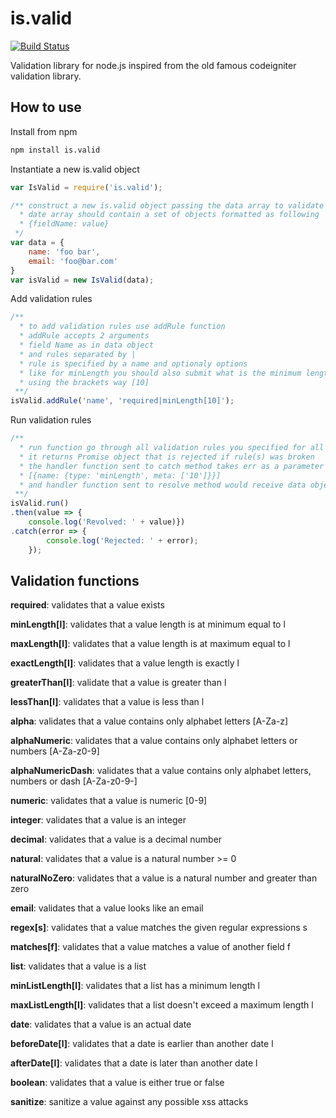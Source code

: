 # is.valid

[![Build Status](https://travis-ci.org/bahaagalal/is.valid.png?branch=master)](https://travis-ci.org/bahaagalal/is.valid)

Validation library for node.js inspired from the old famous codeigniter validation library.

## How to use

Install from npm

```bash
npm install is.valid
```

Instantiate a new is.valid object

```js
var IsValid = require('is.valid');

/** construct a new is.valid object passing the data array to validate
  * date array should contain a set of objects formatted as following
  * {fieldName: value}
 */
var data = {
	name: 'foo bar',
	email: 'foo@bar.com'
}
var isValid = new IsValid(data);
```

Add validation rules

```js
/**
  * to add validation rules use addRule function
  * addRule accepts 2 arguments
  * field Name as in data object
  * and rules separated by |
  * rule is specified by a name and optionaly options
  * like for minLength you should also submit what is the minimum length
  * using the brackets way [10]
 **/
isValid.addRule('name', 'required|minLength[10]');
```

Run validation rules

```js
/**
  * run function go through all validation rules you specified for all fields
  * it returns Promise object that is rejected if rule(s) was broken
  * the handler function sent to catch method takes err as a parameter which is an array of all error objects like
  * [{name: {type: 'minLength', meta: ['10']}}]
  * and handler function sent to resolve method would receive data object as parameter if all rules were met.
 **/
isValid.run()
.then(value => {
	console.log('Revolved: ' + value)})
.catch(error => {
		console.log('Rejected: ' + error);
	});
```

## Validation functions

**required**: validates that a value exists

**minLength[l]**: validates that a value length is at minimum equal to l

**maxLength[l]**: validates that a value length is at maximum equal to l

**exactLength[l]**: validates that a value length is exactly l

**greaterThan[l]**: validate that a value is greater than l

**lessThan[l]**: validates that a value is less than l

**alpha**: validates that a value contains only alphabet letters [A-Za-z]

**alphaNumeric**: validates that a value contains only alphabet letters or numbers [A-Za-z0-9]

**alphaNumericDash**: validates that a value contains only alphabet letters, numbers or dash [A-Za-z0-9\-]

**numeric**: validates that a value is numeric [0-9]

**integer**: validates that a value is an integer

**decimal**: validates that a value is a decimal number

**natural**: validates that a value is a natural number >= 0

**naturalNoZero**: validates that a value is a natural number and greater than zero

**email**: validates that a value looks like an email

**regex[s]**: validates that a value matches the given regular expressions s

**matches[f]**: validates that a value matches a value of another field f

**list**: validates that a value is a list

**minListLength[l]**: validates that a list has a minimum length l

**maxListLength[l]**: validates that a list doesn't exceed a maximum length l

**date**: validates that a value is an actual date

**beforeDate[l]**: validates that a date is earlier than another date l

**afterDate[l]**: validates that a date is later than another date l

**boolean**: validates that a value is either true or false

**sanitize**: sanitize a value against any possible xss attacks
